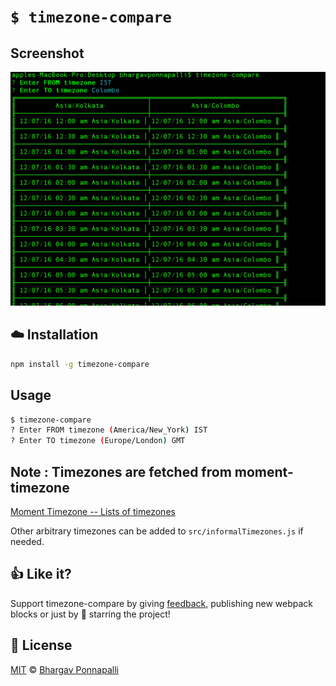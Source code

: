 # `$ timezone-compare`

## Screenshot

![Screenshot](https://raw.githubusercontent.com/bhargav175/timezone-compare/master/assets/screenshot_1.png "Screenshot")


## :cloud: Installation

```bash
npm install -g timezone-compare
```

## Usage

``` bash
$ timezone-compare
? Enter FROM timezone (America/New_York) IST
? Enter TO timezone (Europe/London) GMT
```

## Note : Timezones are fetched from moment-timezone
[Moment Timezone -- Lists of timezones](http://momentjs.com/timezone/docs/#/data-loading/getting-zone-names/)

Other arbitrary timezones can be added to `src/informalTimezones.js` if needed.

## :+1: Like it?

Support timezone-compare by giving [feedback](https://github.com/bhargav175/timezone-compare/issues), publishing new webpack blocks or just by 🌟 starring the project!
## :scroll: License

[MIT][license] © [Bhargav Ponnapalli][website]

[license]: http://showalicense.com/?fullname=Bhargav%20Ponnapalli%20<bhargavponnapalli.5%40gmail.com%3E%20(http%3A%2F%2Fcodementor.io/bhargavponnapalli)&year=2016#license-mit
[website]: https://www.codementor.io/bhargavponnapalli
